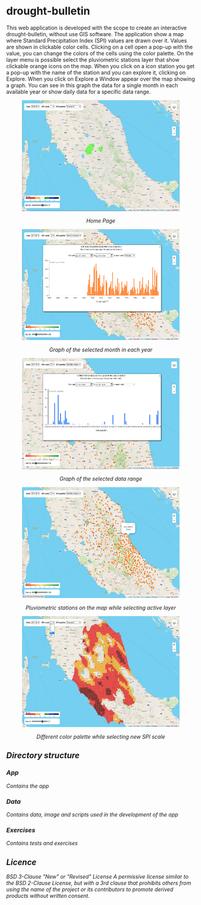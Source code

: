 # drought-bulletin
This web application is developed with the scope to create an interactive drought-bulletin, without use GIS software.
The application show a map where Standard Precipitation Index (SPI) values are drawn over it. Values are shown in clickable color cells. Clicking on a cell open a pop-up with the value, you can change the colors of the cells using the color palette. On the layer menu is possible select the pluviometric stations layer that show clickable orange icons on the map. When you click on a icon station you get a pop-up with the name of the station and you can explore it, clicking on Explore. When you click on Explore a Window appear over the map showing a graph. You can see in this graph the data for a single month in each available year or show daily data for a specific data range.

<p align="center">
<img alt="Home page" src="Data/home.png" width="420" height="295">
<p align="center"><i>Home Page<i></p>
</p>

<p align="center">
<img alt="Graph of a station" src="Data/grafico1.png" width="420" height="295">
<p align="center"><i>Graph of the selected month in each year</i></p>
</p>

<p align="center">
<img alt="Graph of a station" src="Data/grafico2.png" width="420" height="295">
<p align="center"><i>Graph of the selected data range</i></p>
</p>

<p align="center">
<img alt="Pluviometric stations on the map" src="Data/stations.png" width="420" height="295">
<p align="center"><i>Pluviometric stations on the map while selecting active layer</i></p>
</p>

<p align="center">
<img alt="Selecting SPI scale" src="Data/selspix.png" width="420" height="295">
<p align="center"><i>Different color palette while selecting new SPI scale</i></p>
</p>

## Directory structure
### App
Contains the app
### Data
Contains data, image and scripts used in the development of the app
### Exercises
Contains tests and exercises

## Licence
BSD 3-Clause "New" or "Revised" License
A permissive license similar to the BSD 2-Clause License, but with a 3rd clause that prohibits others from using the name of the project or its contributors to promote derived products without written consent.
